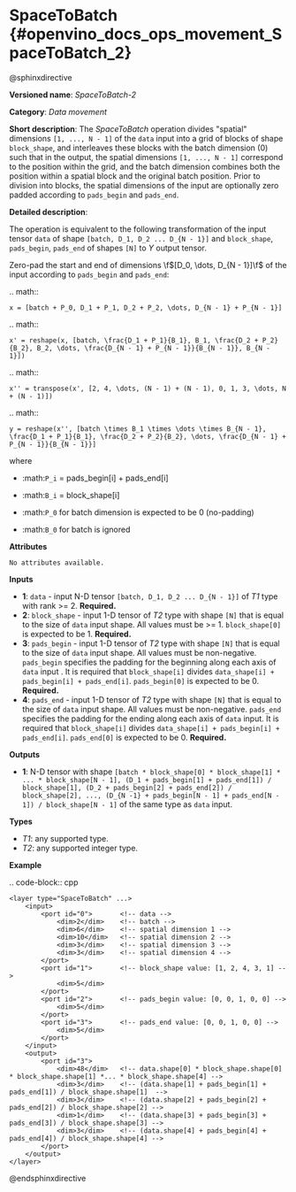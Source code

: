# SpaceToBatch {#openvino_docs_ops_movement_SpaceToBatch_2}

@sphinxdirective

**Versioned name**: *SpaceToBatch-2*

**Category**: *Data movement*

**Short description**: The *SpaceToBatch* operation divides "spatial" dimensions ``[1, ..., N - 1]`` of the ``data`` input into a grid of blocks of shape ``block_shape``, and interleaves these blocks with the batch dimension (0) such that in the output, the spatial dimensions ``[1, ..., N - 1]`` correspond to the position within the grid, and the batch dimension combines both the position within a spatial block and the original batch position. Prior to division into blocks, the spatial dimensions of the input are optionally zero padded according to ``pads_begin`` and ``pads_end``.

**Detailed description**:

The operation is equivalent to the following transformation of the input tensor ``data`` of shape ``[batch, D_1, D_2 ... D_{N - 1}]`` and ``block_shape``, ``pads_begin``, ``pads_end`` of shapes ``[N]`` to *Y* output tensor.

Zero-pad the start and end of dimensions  \f$[D_0, \dots, D_{N - 1}]\f$ of the input according to ``pads_begin`` and ``pads_end``:

.. math::

	x = [batch + P_0, D_1 + P_1, D_2 + P_2, \dots, D_{N - 1} + P_{N - 1}]



.. math::

	x' = reshape(x, [batch, \frac{D_1 + P_1}{B_1}, B_1, \frac{D_2 + P_2}{B_2}, B_2, \dots, \frac{D_{N - 1} + P_{N - 1}}{B_{N - 1}}, B_{N - 1}])



.. math::

	x'' = transpose(x', [2, 4, \dots, (N - 1) + (N - 1), 0, 1, 3, \dots, N + (N - 1)])



.. math::

	y = reshape(x'', [batch \times B_1 \times \dots \times B_{N - 1}, \frac{D_1 + P_1}{B_1}, \frac{D_2 + P_2}{B_2}, \dots, \frac{D_{N - 1} + P_{N - 1}}{B_{N - 1}}]

where

* :math:`P_i` = pads_begin[i] + pads_end[i]

* :math:`B_i` = block_shape[i]

* :math:`P_0` for batch dimension is expected to be 0 (no-padding)

* :math:`B_0` for batch is ignored

**Attributes**

    No attributes available.

**Inputs**

*   **1**: ``data`` - input N-D tensor ``[batch, D_1, D_2 ... D_{N - 1}]`` of *T1* type with rank >= 2. **Required.**
*   **2**: ``block_shape`` - input 1-D tensor of *T2* type with shape ``[N]`` that is equal to the size of ``data`` input shape. All values must be >= 1.  ``block_shape[0]`` is expected to be 1. **Required.**
*   **3**: ``pads_begin`` - input 1-D tensor of *T2* type with shape ``[N]`` that is equal to the size of ``data`` input shape. All values must be non-negative. ``pads_begin`` specifies the padding for the beginning along each axis of ``data`` input . It is required that ``block_shape[i]`` divides ``data_shape[i] + pads_begin[i] + pads_end[i]``. ``pads_begin[0]`` is expected to be 0. **Required.**
*   **4**: ``pads_end`` - input 1-D tensor of *T2* type with shape ``[N]`` that is equal to the size of ``data`` input shape. All values must be non-negative. ``pads_end`` specifies the padding for the ending along each axis of ``data`` input. It is required that ``block_shape[i]`` divides ``data_shape[i] + pads_begin[i] + pads_end[i]``. ``pads_end[0]`` is expected to be 0. **Required.**

**Outputs**

*   **1**: N-D tensor with shape ``[batch * block_shape[0] * block_shape[1] * ... * block_shape[N - 1], (D_1 + pads_begin[1] + pads_end[1]) / block_shape[1], (D_2 + pads_begin[2] + pads_end[2]) / block_shape[2], ..., (D_{N -1} + pads_begin[N - 1] + pads_end[N - 1]) / block_shape[N - 1]`` of the same type as ``data`` input.

**Types**

* *T1*: any supported type.
* *T2*: any supported integer type.

**Example**

.. code-block:: cpp 

    <layer type="SpaceToBatch" ...>
        <input>
            <port id="0">       <!-- data -->
                <dim>2</dim>    <!-- batch -->
                <dim>6</dim>    <!-- spatial dimension 1 -->
                <dim>10</dim>   <!-- spatial dimension 2 -->
                <dim>3</dim>    <!-- spatial dimension 3 -->
                <dim>3</dim>    <!-- spatial dimension 4 -->
            </port>
            <port id="1">       <!-- block_shape value: [1, 2, 4, 3, 1] -->
                <dim>5</dim>
            </port>
            <port id="2">       <!-- pads_begin value: [0, 0, 1, 0, 0] -->
                <dim>5</dim>
            </port>
            <port id="3">       <!-- pads_end value: [0, 0, 1, 0, 0] -->
                <dim>5</dim>
            </port>
        </input>
        <output>
            <port id="3">
                <dim>48</dim>   <!-- data.shape[0] * block_shape.shape[0] * block_shape.shape[1] *... * block_shape.shape[4] -->
                <dim>3</dim>    <!-- (data.shape[1] + pads_begin[1] + pads_end[1]) / block_shape.shape[1]  -->
                <dim>3</dim>    <!-- (data.shape[2] + pads_begin[2] + pads_end[2]) / block_shape.shape[2] -->
                <dim>1</dim>    <!-- (data.shape[3] + pads_begin[3] + pads_end[3]) / block_shape.shape[3] -->
                <dim>3</dim>    <!-- (data.shape[4] + pads_begin[4] + pads_end[4]) / block_shape.shape[4] -->
            </port>
        </output>
    </layer>

@endsphinxdirective
